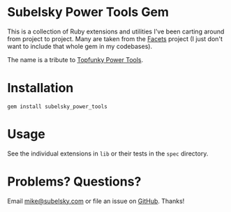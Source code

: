 # Subelsky Power Tools Gem

This is a collection of Ruby extensions and utilities I've been carting around from project to project. 
Many are taken from the [Facets](http://rubyworks.github.com/facets/) project (I just don't want to
include that whole gem in my codebases).

The name is a tribute to [Topfunky Power Tools](http://topfunky.net/svn/plugins/topfunky_power_tools/).

# Installation

    gem install subelsky_power_tools

# Usage

See the individual extensions in `lib` or their tests in the `spec` directory.

# Problems? Questions?

Email <mike@subelsky.com> or file an issue on [GitHub](https://github.com/subelsky/subelsky_power_tools). Thanks!

